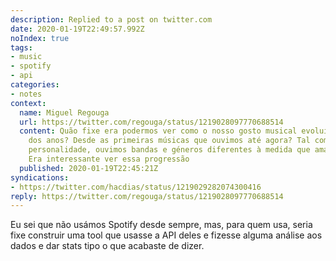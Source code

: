 ```yaml
---
description: Replied to a post on twitter.com
date: 2020-01-19T22:49:57.992Z
noIndex: true
tags:
- music
- spotify
- api
categories:
- notes
context:
  name: Miguel Regouga
  url: https://twitter.com/regouga/status/1219028097770688514
  content: Quão fixe era podermos ver como o nosso gosto musical evoluiu ao longo
    dos anos? Desde as primeiras músicas que ouvimos até agora? Tal como a nossa própria
    personalidade, ouvimos bandas e géneros diferentes à medida que amadurecemos.
    Era interessante ver essa progressão
  published: 2020-01-19T22:45:21Z
syndications:
- https://twitter.com/hacdias/status/1219029282074300416
reply: https://twitter.com/regouga/status/1219028097770688514
---
```


Eu sei que não usámos Spotify desde sempre, mas, para quem usa, seria fixe construir uma tool que usasse a API deles e fizesse alguma análise aos dados e dar stats tipo o que acabaste de dizer.
